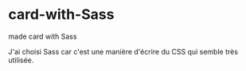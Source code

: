 # card-with-Sass
made card with Sass


J'ai choisi Sass car c'est une manière d'écrire du CSS qui semble très utilisée.
